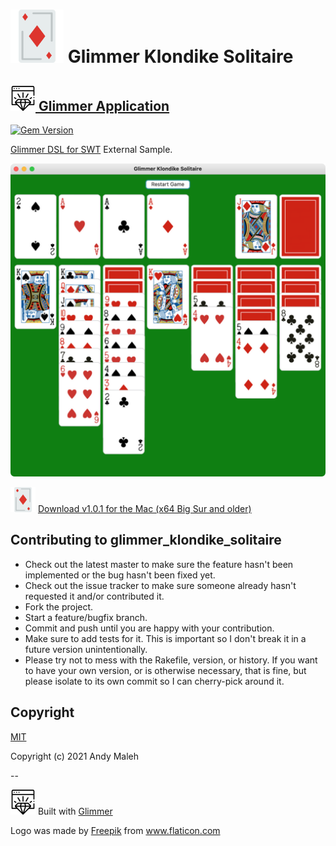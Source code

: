 # <img alt="Glimmer Tetris Icon" src="https://raw.githubusercontent.com/AndyObtiva/glimmer_klondike_solitaire/master/package/linux/Glimmer%20Klondike%20Solitaire.png" height=85 /> Glimmer Klondike Solitaire

## [<img src="https://raw.githubusercontent.com/AndyObtiva/glimmer/master/images/glimmer-logo-hi-res.png" height=40 /> Glimmer Application](https://github.com/AndyObtiva/glimmer-dsl-swt)
[![Gem Version](https://badge.fury.io/rb/glimmer_klondike_solitaire.svg)](http://badge.fury.io/rb/glimmer_klondike_solitaire)

[Glimmer DSL for SWT](https://github.com/AndyObtiva/glimmer-dsl-swt) External Sample.

![Klondike Solitaire Screenshot](/images/glimmer-klondike-solitaire.png)

<img alt="Glimmer Klondike Solitaire Icon" src="https://raw.githubusercontent.com/AndyObtiva/glimmer_klondike_solitaire/master/package/linux/Glimmer%20Klondike%20Solitaire.png" height=40 /> [Download v1.0.1 for the Mac (x64 Big Sur and older)](https://www.dropbox.com/s/h6ntl5wma1xs6bz/Glimmer%20Klondike%20Solitaire-1.0.1.dmg?dl=1)

Contributing to glimmer_klondike_solitaire
------------------------------------------

-   Check out the latest master to make sure the feature hasn't been
    implemented or the bug hasn't been fixed yet.
-   Check out the issue tracker to make sure someone already hasn't
    requested it and/or contributed it.
-   Fork the project.
-   Start a feature/bugfix branch.
-   Commit and push until you are happy with your contribution.
-   Make sure to add tests for it. This is important so I don't break it
    in a future version unintentionally.
-   Please try not to mess with the Rakefile, version, or history. If
    you want to have your own version, or is otherwise necessary, that
    is fine, but please isolate to its own commit so I can cherry-pick
    around it.

Copyright
---------

[MIT](LICENSE.txt)

Copyright (c) 2021 Andy Maleh

--

[<img src="https://raw.githubusercontent.com/AndyObtiva/glimmer/master/images/glimmer-logo-hi-res.png" height=40 />](https://github.com/AndyObtiva/glimmer) Built with [Glimmer](https://github.com/AndyObtiva/glimmer)

Logo was made by <a href="https://www.flaticon.com/authors/freepik" title="Freepik">Freepik</a> from <a href="https://www.flaticon.com/" title="Flaticon"> www.flaticon.com</a>
